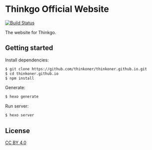 # Thinkgo Official Website
<!-- Markdown snippet -->
[![Build Status](https://travis-ci.org/thinkoner/thinkoner.github.io.svg?branch=master)](https://travis-ci.org/thinkoner/thinkoner.github.io)

The website for Thinkgo.

## Getting started

Install dependencies:

``` bash
$ git clone https://github.com/thinkoner/thinkoner.github.io.git
$ cd thinkoner.github.io
$ npm install
```

Generate:

``` bash
$ hexo generate
```

Run server:

``` bash
$ hexo server
```

## License

[CC BY 4.0](http://creativecommons.org/licenses/by/4.0/)
